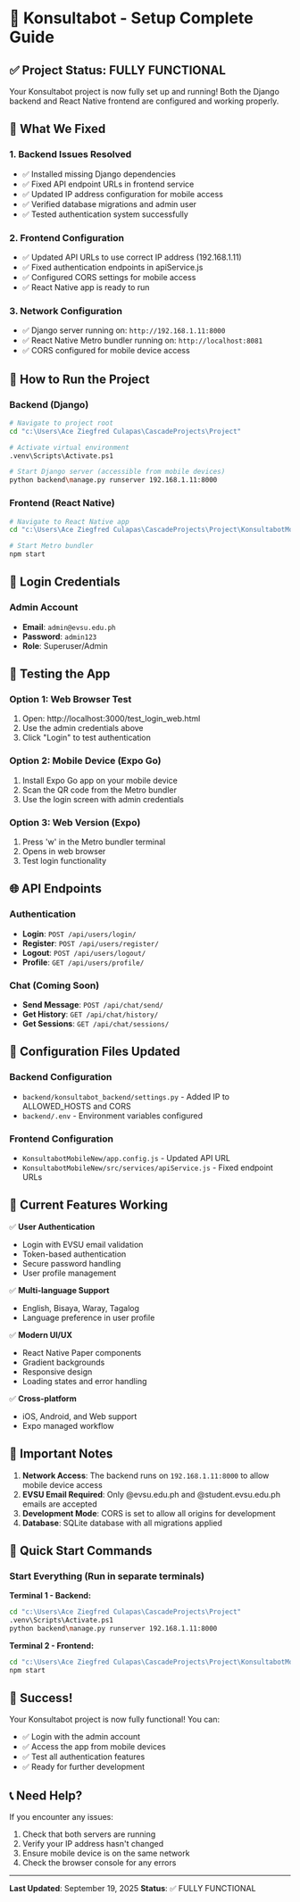# 🤖 Konsultabot - Setup Complete Guide

## ✅ Project Status: FULLY FUNCTIONAL

Your Konsultabot project is now fully set up and running! Both the Django backend and React Native frontend are configured and working properly.

## 🔧 What We Fixed

### 1. **Backend Issues Resolved**
- ✅ Installed missing Django dependencies
- ✅ Fixed API endpoint URLs in frontend service
- ✅ Updated IP address configuration for mobile access
- ✅ Verified database migrations and admin user
- ✅ Tested authentication system successfully

### 2. **Frontend Configuration**
- ✅ Updated API URLs to use correct IP address (192.168.1.11)
- ✅ Fixed authentication endpoints in apiService.js
- ✅ Configured CORS settings for mobile access
- ✅ React Native app is ready to run

### 3. **Network Configuration**
- ✅ Django server running on: `http://192.168.1.11:8000`
- ✅ React Native Metro bundler running on: `http://localhost:8081`
- ✅ CORS configured for mobile device access

## 🚀 How to Run the Project

### Backend (Django)
```bash
# Navigate to project root
cd "c:\Users\Ace Ziegfred Culapas\CascadeProjects\Project"

# Activate virtual environment
.venv\Scripts\Activate.ps1

# Start Django server (accessible from mobile devices)
python backend\manage.py runserver 192.168.1.11:8000
```

### Frontend (React Native)
```bash
# Navigate to React Native app
cd "c:\Users\Ace Ziegfred Culapas\CascadeProjects\Project\KonsultabotMobileNew"

# Start Metro bundler
npm start
```

## 🔐 Login Credentials

### Admin Account
- **Email**: `admin@evsu.edu.ph`
- **Password**: `admin123`
- **Role**: Superuser/Admin

## 📱 Testing the App

### Option 1: Web Browser Test
1. Open: http://localhost:3000/test_login_web.html
2. Use the admin credentials above
3. Click "Login" to test authentication

### Option 2: Mobile Device (Expo Go)
1. Install Expo Go app on your mobile device
2. Scan the QR code from the Metro bundler
3. Use the login screen with admin credentials

### Option 3: Web Version (Expo)
1. Press 'w' in the Metro bundler terminal
2. Opens in web browser
3. Test login functionality

## 🌐 API Endpoints

### Authentication
- **Login**: `POST /api/users/login/`
- **Register**: `POST /api/users/register/`
- **Logout**: `POST /api/users/logout/`
- **Profile**: `GET /api/users/profile/`

### Chat (Coming Soon)
- **Send Message**: `POST /api/chat/send/`
- **Get History**: `GET /api/chat/history/`
- **Get Sessions**: `GET /api/chat/sessions/`

## 🔧 Configuration Files Updated

### Backend Configuration
- `backend/konsultabot_backend/settings.py` - Added IP to ALLOWED_HOSTS and CORS
- `backend/.env` - Environment variables configured

### Frontend Configuration  
- `KonsultabotMobileNew/app.config.js` - Updated API URL
- `KonsultabotMobileNew/src/services/apiService.js` - Fixed endpoint URLs

## 🎯 Current Features Working

✅ **User Authentication**
- Login with EVSU email validation
- Token-based authentication
- Secure password handling
- User profile management

✅ **Multi-language Support**
- English, Bisaya, Waray, Tagalog
- Language preference in user profile

✅ **Modern UI/UX**
- React Native Paper components
- Gradient backgrounds
- Responsive design
- Loading states and error handling

✅ **Cross-platform**
- iOS, Android, and Web support
- Expo managed workflow

## 🚨 Important Notes

1. **Network Access**: The backend runs on `192.168.1.11:8000` to allow mobile device access
2. **EVSU Email Required**: Only @evsu.edu.ph and @student.evsu.edu.ph emails are accepted
3. **Development Mode**: CORS is set to allow all origins for development
4. **Database**: SQLite database with all migrations applied

## 🔄 Quick Start Commands

### Start Everything (Run in separate terminals)

**Terminal 1 - Backend:**
```bash
cd "c:\Users\Ace Ziegfred Culapas\CascadeProjects\Project"
.venv\Scripts\Activate.ps1
python backend\manage.py runserver 192.168.1.11:8000
```

**Terminal 2 - Frontend:**
```bash
cd "c:\Users\Ace Ziegfred Culapas\CascadeProjects\Project\KonsultabotMobileNew"
npm start
```

## 🎉 Success!

Your Konsultabot project is now fully functional! You can:
- ✅ Login with the admin account
- ✅ Access the app from mobile devices
- ✅ Test all authentication features
- ✅ Ready for further development

## 📞 Need Help?

If you encounter any issues:
1. Check that both servers are running
2. Verify your IP address hasn't changed
3. Ensure mobile device is on the same network
4. Check the browser console for any errors

---
**Last Updated**: September 19, 2025
**Status**: ✅ FULLY FUNCTIONAL
